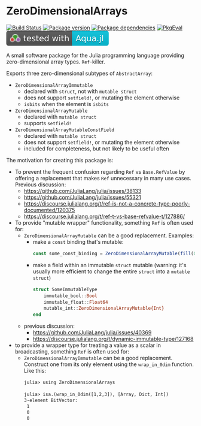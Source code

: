 # ZeroDimensionalArrays

[![Build Status](https://github.com/JuliaArrays/ZeroDimensionalArrays.jl/actions/workflows/CI.yml/badge.svg?branch=main)](https://github.com/JuliaArrays/ZeroDimensionalArrays.jl/actions/workflows/CI.yml?query=branch%3Amain)
[![Package version](https://juliahub.com/docs/General/ZeroDimensionalArrays/stable/version.svg)](https://juliahub.com/ui/Packages/General/ZeroDimensionalArrays)
[![Package dependencies](https://juliahub.com/docs/General/ZeroDimensionalArrays/stable/deps.svg)](https://juliahub.com/ui/Packages/General/ZeroDimensionalArrays?t=2)
[![PkgEval](https://JuliaCI.github.io/NanosoldierReports/pkgeval_badges/Z/ZeroDimensionalArrays.svg)](https://JuliaCI.github.io/NanosoldierReports/pkgeval_badges/Z/ZeroDimensionalArrays.html)
[![Aqua](https://raw.githubusercontent.com/JuliaTesting/Aqua.jl/master/badge.svg)](https://github.com/JuliaTesting/Aqua.jl)

A small software package for the Julia programming language providing zero-dimensional array types. `Ref`-killer.

Exports three zero-dimensional subtypes of `AbstractArray`:
* `ZeroDimensionalArrayImmutable`
    * declared with `struct`, not with `mutable struct`
    * does not support `setfield!`, or mutating the element otherwise
    * `isbits` when the element is `isbits`
* `ZeroDimensionalArrayMutable`
    * declared with `mutable struct`
    * supports `setfield!`
* `ZeroDimensionalArrayMutableConstField`
    * declared with `mutable struct`
    * does not support `setfield!`, or mutating the element otherwise
    * included for completeness, but not likely to be useful often

The motivation for creating this package is:
* To prevent the frequent confusion regarding `Ref` vs `Base.RefValue` by offering a replacement that makes `Ref` unnecessary in many use cases. Previous discussion:
    * https://github.com/JuliaLang/julia/issues/38133
    * https://github.com/JuliaLang/julia/issues/55321
    * https://discourse.julialang.org/t/ref-is-not-a-concrete-type-poorly-documented/120375
    * https://discourse.julialang.org/t/ref-t-vs-base-refvalue-t/127886/
* To provide "mutable wrapper" functionality, something `Ref` is often used for:
    * `ZeroDimensionalArrayMutable` can be a good replacement. Examples:
        * make a `const` binding that's mutable:
          ```julia
          const some_const_binding = ZeroDimensionalArrayMutable(fill(0.2))
          ```
        * make a field within an immutable `struct` mutable (warning: it's usually more efficient to change the entire `struct` into a `mutable struct`)
          ```julia
          struct SomeImmutableType
              immutable_bool::Bool
              immutable_float::Float64
              mutable_int::ZeroDimensionalArrayMutable{Int}
          end
          ```
    * previous discussion:
        * https://github.com/JuliaLang/julia/issues/40369
        * https://discourse.julialang.org/t/dynamic-immutable-type/127168
* to provide a wrapper type for treating a value as a scalar in broadcasting, something `Ref` is often used for:
    * `ZeroDimensionalArrayImmutable` can be a good replacement. Construct one from its only element using the `wrap_in_0dim` function. Like this:
      ```julia-repl
      julia> using ZeroDimensionalArrays

      julia> isa.(wrap_in_0dim([1,2,3]), [Array, Dict, Int])
      3-element BitVector:
       1
       0
       0
      ```
